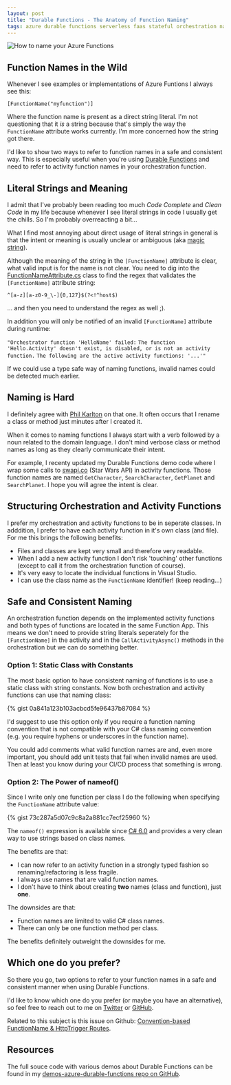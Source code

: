 ```yaml
---
layout: post
title: "Durable Functions - The Anatomy of Function Naming"
tags: azure durable functions serverless faas stateful orchestration naming
---
```


<img class="u-max-full-width" itemprop="image" src="{{ site.url }}/assets/2018/06/21/functionnaming.png" alt="How to name your Azure Functions">

## Function Names in the Wild

Whenever I see examples or implementations of Azure Funtions I always see this:

 `[FunctionName("myfunction")]`
 
Where the function name is present as a direct string literal. I'm not questioning that it *is* a string because that's simply the way the `FunctionName` attribute works currently. I'm more concerned how the string got there. 

I'd like to show two ways to refer to function names in a safe and consistent way. This is especially useful when you're using [Durable Functions](https://docs.microsoft.com/en-us/azure/azure-functions/durable-functions-overview) and need to refer to activity function names in your orchestration function.

<!--more-->

## Literal Strings and Meaning

I admit that I've probably been reading too much *Code Complete* and *Clean Code* in my life because whenever I see literal strings in code I usually get the chills. So I'm probably overreacting a bit...

What I find most annoying about direct usage of literal strings in general is that the intent or meaning is usually unclear or ambiguous (aka [magic string](https://en.wikipedia.org/wiki/Magic_string)). 

Although the meaning of the string in the `[FunctionName]` attribute is clear, what valid input is for the name is not clear. You need to dig into the [FunctionNameAttribute.cs](https://github.com/Azure/azure-webjobs-sdk/blob/9f96d3f1e63ae1241431990f256f1b2e6880167f/src/Microsoft.Azure.WebJobs/FunctionNameAttribute.cs#L34) class to find the regex that validates the `[FunctionName]` attribute string:

 `^[a-z][a-z0-9_\-]{0,127}$(?<!^host$)` 

... and then you need to understand the regex as well ;).

In addition you will only be notified of an invalid `[FunctionName]` attribute during runtime: 

`"Orchestrator function 'HelloName' failed:` 
`The function 'Hello.Activity' doesn't exist, is disabled, or is not an activity function.` 
`The following are the active activity functions: '...'"`

If we could use a type safe way of naming functions, invalid names could be detected much earlier.

## Naming is Hard

I definitely agree with [Phil Karlton](https://skeptics.stackexchange.com/questions/19836/has-phil-karlton-ever-said-there-are-only-two-hard-things-in-computer-science) on that one. It often occurs that I rename a class or method just minutes after I created it.

When it comes to naming functions I always start with a verb followed by a noun related to the domain language. I don't mind verbose class or method names as long as they clearly communicate their intent.

For example, I recenty updated my Durable Functions demo code where I wrap some calls to [swapi.co](http://swapi.co) (Star Wars API) in activity functions. Those function names are named `GetCharacter`, `SearchCharacter`, `GetPlanet` and `SearchPlanet`. I hope you will agree the intent is clear.

## Structuring Orchestration and Activity Functions

I prefer my orchestration and activity functions to be in seperate classes. In adddition, I prefer to have each activity function in it's own class (and file). For me this brings the following benefits:

- Files and classes are kept very small and therefore very readable.
- When I add a new activity function I don't risk 'touching' other functions (except to call it from the orchestration function of course).
- It's very easy to locate the individual functions in Visual Studio.
- I can use the class name as the `FunctionName` identifier! (keep reading...)

## Safe and Consistent Naming

An orchestration function depends on the implemented activity functions and both types of functions are located in the same Function App. This means we don't need to provide string literals seperately for the `[FunctionName]` in the activity and in the `CallActivityAsync()` methods in the orchestration but we can do something better.

### Option 1: Static Class with Constants

The most basic option to have consistent naming of functions is to use a static class with string constants. Now both orchestration and activity functions can use that naming class:

{% gist 0a841a123b103acbcd5fe96437b87084 %}

I'd suggest to use this option only if you require a function naming convention that is not compatible with your C# class naming convention (e.g. you require hyphens or underscores in the function name). 

You could add comments what valid function names are and, even more important, you should add unit tests that fail when invalid names are used. Then at least you know during your CI/CD process that something is wrong.

### Option 2: The Power of nameof()

Since I write only one function per class I do the following when specifying the `FunctionName` attribute value:

{% gist 73c287a5d07c9c8a2a881cc7ecf25960 %}

The `nameof()` expression is available since [C# 6.0](https://docs.microsoft.com/en-us/dotnet/csharp/language-reference/keywords/nameof) and provides a very clean way to use strings based on class names.

The benefits are that:
- I can now refer to an activity function in a strongly typed fashion so renaming/refactoring is less fragile.
- I always use names that are valid function names.
- I don't have to think about creating __two__ names (class and function), just __one__.

The downsides are that:
- Function names are limited to valid C# class names.
- There can only be one function method per class.

The benefits definitely outweight the downsides for me.

## Which one do you prefer?

So there you go, two options to refer to your function names in a safe and consistent manner when using Durable Functions. 

I'd like to know which one do you prefer (or maybe you have an alternative), so feel free to reach out to me on [Twitter](https://twitter.com/marcduiker) or [GitHub](https://github.com/marcduiker/demos-azure-durable-functions/issues).

Related to this subject is this issue on Github: [Convention-based FunctionName & HttpTrigger Routes](https://github.com/Azure/azure-functions-core-tools/issues/257).

## Resources

The full souce code with various demos about Durable Functions can be found in my [demos-azure-durable-functions repo on GitHub](https://github.com/marcduiker/demos-azure-durable-functions).
